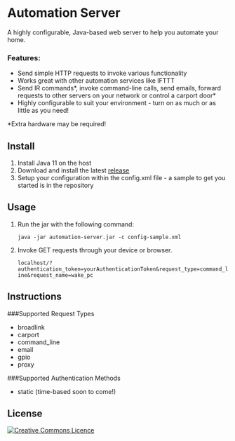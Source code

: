 # Automation Server

A highly configurable, Java-based web server to help you automate your home.

### Features:
- Send simple HTTP requests to invoke various functionality
- Works great with other automation services like IFTTT
- Send IR commands*, invoke command-line calls, send emails, forward requests to other servers on your network or control a carport door*
- Highly configurable to suit your environment - turn on as much or as little as you need!

*Extra hardware may be required!


## Install
1. Install Java 11 on the host
2. Download and install the latest [release](https://github.com/valley-fordham/automation-server/releases)
3. Setup your configuration within the config.xml file - a sample to get you started is in the repository


## Usage
1. Run the jar with the following command: 

    `java -jar automation-server.jar -c config-sample.xml`
2. Invoke GET requests through your device or browser.

    `localhost/?authentication_token=yourAuthenticationToken&request_type=command_line&request_name=wake_pc`

## Instructions
###Supported Request Types
- broadlink
- carport
- command_line
- email
- gpio
- proxy

###Supported Authentication Methods
- static (time-based soon to come!)

## License
[![Creative Commons Licence](https://i.creativecommons.org/l/by-nc/4.0/88x31.png)](http://creativecommons.org/licenses/by-nc/4.0/)